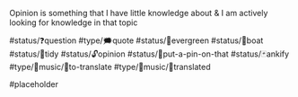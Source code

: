 Opinion is something that I have little knowledge about & I am actively looking for knowledge in that topic


#status/❓question 
#type/🗯quote
#status/🌲evergreen
#status/🍃boat
#status/🧹tidy
#status/🔓opinion
#status/📌put-a-pin-on-that
#status/🃏ankify
#type/🎵music/📰to-translate
#type/🎵music/📄translated


#placeholder
